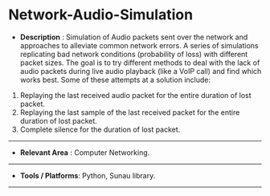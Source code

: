 # Network-Audio-Simulation

- **Description** : Simulation of Audio packets sent over the network and approaches to alleviate common network errors. A series 
of simulations replicating bad network conditions (probability of loss) with different packet sizes. The goal is to try different methods 
to deal with the lack of audio packets during live audio playback (like a VoIP call) and find which works best. Some of these attempts at a solution include: 

1. Replaying the last received audio packet for the entire duration of lost packet.
2. Replaying the last sample of the last received packet for the entire duration of lost packet.
3. Complete silence for the duration of lost packet.
___
- **Relevant Area** : Computer Networking.
___
- **Tools / Platforms**:  Python, Sunau library.
___

